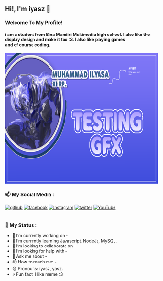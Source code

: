 ## Hi!, I'm iyasz 👋
### Welcome To My Profile!
#### i am a student from Bina Mandiri Multimedia high school. I also like the display design and make it too :3. I also like playing games <br> and of course coding.

<img src="bg.png" width="900" height="430">

### 📫  My Social Media :

[<img src='https://cdn.jsdelivr.net/npm/simple-icons@3.0.1/icons/github.svg' alt='github' height='31'>](https://github.com/iyasz)  [<img src='https://cdn.jsdelivr.net/npm/simple-icons@3.0.1/icons/facebook.svg' alt='facebook' height='31'>](https://www.facebook.com/https://www.facebook.com/zakamarags.pro)  [<img src='https://cdn.jsdelivr.net/npm/simple-icons@3.0.1/icons/instagram.svg' alt='instagram' height='31'>](https://www.instagram.com/yaszavellia/)  [<img src='https://cdn.jsdelivr.net/npm/simple-icons@3.0.1/icons/twitter.svg' alt='twitter' height='31'>](https://twitter.com/YaszLagiNgoding)  [<img src='https://cdn.jsdelivr.net/npm/simple-icons@3.0.1/icons/youtube.svg' alt='YouTube' height='31'>](https://www.youtube.com/channel/https://www.youtube.com/channel/UCYs6WlfgIot5yyS1pq_NdnA)  
<br>

### 💬 My Status :

- 🔭 I’m currently working on - 
- 🌱 I’m currently learning Javascript, NodeJs, MySQL. 
- 👯 I’m looking to collaborate on - 
- 🤔 I’m looking for help with - 
- 💬 Ask me about - 
- 📫 How to reach me: - 
- 😄 Pronouns: iyasz, yasz. 
- ⚡ Fun fact: I like meme :3

